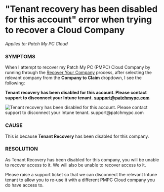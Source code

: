 # "Tenant recovery has been disabled for this account" error when trying to recover a Cloud Company

_Applies to: Patch My PC Cloud_

### SYMPTOMS

When I attempt to recover my Patch My PC (PMPC) Cloud Company by running through the [Recover Your Company](../../cloud-administration/manage-your-cloud-company/recover-your-cloud-company.md) process, after selecting the relevant company from the **Company to Claim** dropdown, I see the following:

**Tenant recovery has been disabled for this account. Please contact support to disconnect your Intune tenant.** [**support@patchmypc.com**](mailto:support@patchmypc.com)

![Tenant recovery has been disabled for this account. Please contact support to disconnect your Intune tenant. support@patchmypc.com](../../../_images/image%20%282219%29.png%20"Tenant%20recovery%20has%20been%20disabled%20for%20this%20account.%20Please%20contact%20support%20to%20disconnect%20your%20Intune%20tenant.%20support@patchmypc.com")

### CAUSE

This is because **Tenant Recovery** has been disabled for this company.

### RESOLUTION

As Tenant Recovery has been disabled for this company, you will be unable to recover access to it. We will also be unable to recover access to it.

Please raise a support ticket so that we can disconnect the relevant Intune tenant to allow you to re-use it with a different PMPC Cloud company you do have access to.
